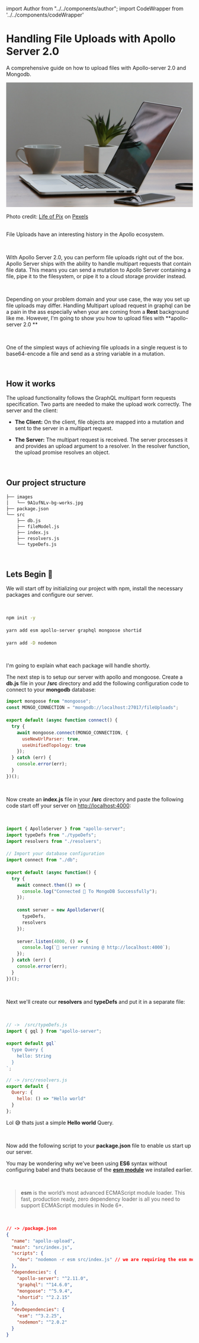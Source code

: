 import Author from "../../components/author";
import CodeWrapper from '../../components/codeWrapper'

# Handling File Uploads with Apollo Server 2.0

<Author/>

A comprehensive guide on how to upload files with Apollo-server 2.0 and Mongodb.

![How to minify file sizes with gulpjs](/images/blog/file-uploads-with-apolloserver-2/apollo-upload.jpg)

<div className="text-center text-sm -mt-3 mb-4 opacity-75">Photo credit: <a href="https://www.pexels.com/photo/macbook-pro-iphone-cup-desk-7974/">
Life of Pix</a> on <a href="https://www.pexels.com/@life-of-pix">Pexels</a></div>
<br/>

File Uploads have an interesting history in the Apollo ecosystem.

<br/>

With Apollo Server 2.0, you can perform file uploads right out of the box. Apollo Server ships with the ability to handle multipart requests that contain file data. This means you can send a mutation to Apollo Server containing a file, pipe it to the filesystem, or pipe it to a cloud storage provider instead.

<br/>

Depending on your problem domain and your use case, the way you set up file uploads may differ. Handling Multipart upload request in graphql can be a pain in the ass especially when your are coming from a **Rest** background like me. However, I'm going to show you how to upload files with **apollo-server 2.0 **

<br/>

One of the simplest ways of achieving file uploads in a single request is to base64-encode a file and send as a string variable in a mutation.

<br/>

## How it works

The upload functionality follows the GraphQL multipart form requests specification. Two parts are needed to make the upload work correctly. The server and the client:

- **The Client:** On the client, file objects are mapped into a mutation and sent to the server in a multipart request.

- **The Server:** The multipart request is received. The server processes it and provides an upload argument to a resolver. In the resolver function, the upload promise resolves an object.

<br/>

## Our project structure

```
├── images
│   └── 9A1ufNLv-bg-works.jpg
├── package.json
└── src
    ├── db.js
    ├── fileModel.js
    ├── index.js
    ├── resolvers.js
    └── typeDefs.js
```

<br/>

## Lets Begin 🚀

We will start off by initializing our project with npm, install the necessary packages and configure our server.

<br/>

<CodeWrapper lang="$~ bash" />

```bash
npm init -y

yarn add esm apollo-server graphql mongoose shortid

yarn add -D nodemon
```

<br/>

I'm going to explain what each package will handle shortly.

The next step is to setup our server with apollo and mongoose.
Create a **db.js** file in your **/src** directory and add the following configuration code to connect to your
**mongodb** database:
<br/>

<CodeWrapper lang="Javascript" />

```js
import mongoose from "mongoose";
const MONGO_CONNECTION = "mongodb://localhost:27017/fileUploads";

export default (async function connect() {
  try {
    await mongoose.connect(MONGO_CONNECTION, {
      useNewUrlParser: true,
      useUnifiedTopology: true
    });
  } catch (err) {
    console.error(err);
  }
})();
```

<br/>

Now create an **index.js** file in your **/src** directory and paste the following code start off your server on [http://localhost:4000](http://localhost:4000):

<br/>

<CodeWrapper lang="Javascript" />

```js
import { ApolloServer } from "apollo-server";
import typeDefs from "./typeDefs";
import resolvers from "./resolvers";

// Import your database configuration
import connect from "./db";

export default (async function() {
  try {
    await connect.then(() => {
      console.log("Connected 🚀 To MongoDB Successfully");
    });

    const server = new ApolloServer({
      typeDefs,
      resolvers
    });

    server.listen(4000, () => {
      console.log(`🚀 server running @ http://localhost:4000`);
    });
  } catch (err) {
    console.error(err);
  }
})();
```

<br/>

Next we'll create our **resolvers** and **typeDefs** and put it in a separate file:

<br/>

<CodeWrapper lang="Javascript" />

```js
// ->  /src/typeDefs.js
import { gql } from "apollo-server";

export default gql`
  type Query {
    hello: String
  }
`;
```

<CodeWrapper lang="Javascript" />

```js
// -> /src/resolvers.js
export default {
  Query: {
    hello: () => "Hello world"
  }
};
```

Lol 😅 thats just a simple **Hello world** Query.

<br/>

Now add the following script to your **package.json** file to enable us start up our server.

You may be wondering why we've been using **ES6** syntax without configuring babel and thats because of the **[esm module](https://www.npmjs.com/package/esm)** we installed earlier.

<br/>

> **esm** is the world’s most advanced ECMAScript module loader. This fast, production ready, zero dependency loader is all you need to support ECMAScript modules in Node 6+.

<br/>

<CodeWrapper lang="Javascript" />

```json
// -> /package.json
{
  "name": "apollo-upload",
  "main": "src/index.js",
  "scripts": {
    "dev": "nodemon -r esm src/index.js" // we are requiring the esm module with [-r] flag to transpile our code
  },
  "dependencies": {
    "apollo-server": "^2.11.0",
    "graphql": "^14.6.0",
    "mongoose": "^5.9.4",
    "shortid": "^2.2.15"
  },
  "devDependencies": {
    "esm": "^3.2.25",
    "nodemon": "^2.0.2"
  }
}
```
